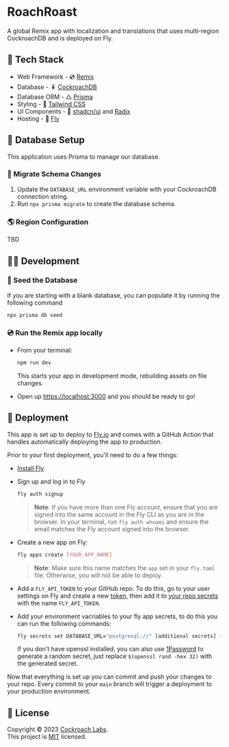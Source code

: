 # RoachRoast

A global Remix app with localization and translations that uses multi-region CockroachDB and is deployed on Fly.

## 🥞 Tech Stack

- Web Framework - 💿 [Remix](https://remix.run/)
- Database - 🪳 [CockroachDB](https://www.cockroachlabs.com/)
- Database ORM - △ [Prisma](https://www.prisma.io/)
- Styling - 🍃 [Tailwind CSS](https://tailwindcss.com/)
- UI Components - 🧱 [shadcn/ui](https://ui.shadcn.com/) and [Radix](https://www.radix-ui.com/)
- Hosting - 🎈 [Fly](https://fly.io/)

## 💾 Database Setup

This application uses Prisma to manage our database.

### 🧳 Migrate Schema Changes

1. Update the `DATABASE_URL` environment variable with your CockroachDB connection string.
2. Run `npx prisma migrate` to create the database schema.

### 🌎 Region Configuration

TBD

## 🧑‍💻 Development

### 🌱 Seed the Database

If you are starting with a blank database, you can populate it by running the following command

```shell
npx prisma db seed
```

### 💿 Run the Remix app locally

- From your terminal:

  ```sh
  npm run dev
  ```

  This starts your app in development mode, rebuilding assets on file changes.

- Open up [https://localhost:3000](https://localhost:3000) and you should be ready to go!

## 🚧 Deployment

This app is set up to deploy to [Fly.io](https://fly.io/) and comes with a GitHub Action that handles automatically deploying the app to production.

Prior to your first deployment, you'll need to do a few things:

- [Install Fly](https://fly.io/docs/getting-started/installing-flyctl/)

- Sign up and log in to Fly

  ```sh
  fly auth signup
  ```

  > **Note**: If you have more than one Fly account, ensure that you are signed
  > into the same account in the Fly CLI as you are in the browser. In your
  > terminal, run `fly auth whoami` and ensure the email matches the Fly account
  > signed into the browser.

- Create a new app on Fly:

  ```sh
  fly apps create [YOUR_APP_NAME]
  ```

  > **Note**: Make sure this name matches the `app` set in your `fly.toml` file.
  > Otherwise, you will not be able to deploy.

- Add a `FLY_API_TOKEN` to your GitHub repo. To do this, go to your user
  settings on Fly and create a new
  [token](https://web.fly.io/user/personal_access_tokens/new), then add it to
  [your repo secrets](https://docs.github.com/en/actions/security-guides/encrypted-secrets)
  with the name `FLY_API_TOKEN`.

- Add your environment vacriables to your fly app secrets, to do this you can run the following commands:

  ```sh
  fly secrets set DATABASE_URL="postgresql://" [additional secrets] --app [YOUR_APP_NAME]
  ```

  If you don't have openssl installed, you can also use
  [1Password](https://1password.com/password-generator) to generate a random
  secret, just replace `$(openssl rand -hex 32)` with the generated secret.

Now that everything is set up you can commit and push your changes to your repo.
Every commit to your `main` branch will trigger a deployment to your production
environment.

## 📝 License

Copyright © 2023 [Cockroach Labs](https://cockroachlabs.com). <br />
This project is [MIT](./LICENSE) licensed.
